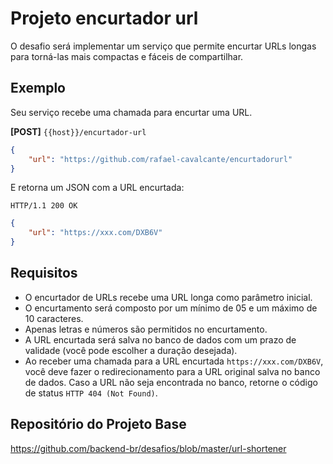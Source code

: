 # Projeto encurtador url

O desafio será implementar um serviço que permite encurtar URLs longas para torná-las mais compactas e fáceis de
compartilhar.

## Exemplo

Seu serviço recebe uma chamada para encurtar uma URL.

**[POST]** `{{host}}/encurtador-url`

```json
{
    "url": "https://github.com/rafael-cavalcante/encurtadorurl"
}
```

E retorna um JSON com a URL encurtada:

```
HTTP/1.1 200 OK
```

```json
{
    "url": "https://xxx.com/DXB6V"
}
```

## Requisitos

- O encurtador de URLs recebe uma URL longa como parâmetro inicial.
- O encurtamento será composto por um mínimo de 05 e um máximo de 10 caracteres.
- Apenas letras e números são permitidos no encurtamento.
- A URL encurtada será salva no banco de dados com um prazo de validade (você pode escolher a duração desejada).
- Ao receber uma chamada para a URL encurtada `https://xxx.com/DXB6V`, você deve fazer o redirecionamento para a
  URL original salva no banco de dados. Caso a URL não seja encontrada no banco, retorne o código de
  status `HTTP 404 (Not Found)`.

## Repositório do Projeto Base

 https://github.com/backend-br/desafios/blob/master/url-shortener
